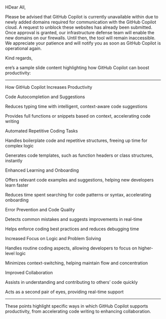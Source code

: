 HDear All,

Please be advised that GitHub Copilot is currently unavailable within due to newly added domains required for communication with the GitHub Copilot cloud. A request to unblock these websites has already been submitted. Once approval is granted, our infrastructure defense team will enable the new domains on our firewalls. Until then, the tool will remain inaccessible. We appreciate your patience and will notify you as soon as GitHub Copilot is operational again.

Kind regards,

ere’s a sample slide content highlighting how GitHub Copilot can boost productivity:


---

How GitHub Copilot Increases Productivity

Code Autocompletion and Suggestions

Reduces typing time with intelligent, context-aware code suggestions

Provides full functions or snippets based on context, accelerating code writing


Automated Repetitive Coding Tasks

Handles boilerplate code and repetitive structures, freeing up time for complex logic

Generates code templates, such as function headers or class structures, instantly


Enhanced Learning and Onboarding

Offers relevant code examples and suggestions, helping new developers learn faster

Reduces time spent searching for code patterns or syntax, accelerating onboarding


Error Prevention and Code Quality

Detects common mistakes and suggests improvements in real-time

Helps enforce coding best practices and reduces debugging time


Increased Focus on Logic and Problem Solving

Handles routine coding aspects, allowing developers to focus on higher-level logic

Minimizes context-switching, helping maintain flow and concentration


Improved Collaboration

Assists in understanding and contributing to others’ code quickly

Acts as a second pair of eyes, providing real-time support




---

These points highlight specific ways in which GitHub Copilot supports productivity, from accelerating code writing to enhancing collaboration.

